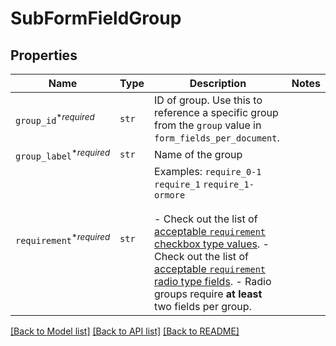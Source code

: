 # SubFormFieldGroup



## Properties

| Name | Type | Description | Notes |
| ---- | ---- | ----------- | ----- |
| `group_id`<sup>*_required_</sup> | ```str``` |  ID of group. Use this to reference a specific group from the `group` value in `form_fields_per_document`.  |  |
| `group_label`<sup>*_required_</sup> | ```str``` |  Name of the group  |  |
| `requirement`<sup>*_required_</sup> | ```str``` |  Examples: `require_0-1` `require_1` `require_1-ormore`<br><br>- Check out the list of [acceptable `requirement` checkbox type values](https://app.hellosign.com/api/reference#CheckboxFieldGrouping). - Check out the list of [acceptable `requirement` radio type fields](https://app.hellosign.com/api/reference#RadioFieldGrouping). - Radio groups require **at least** two fields per group.  |  |


[[Back to Model list]](../README.md#documentation-for-models) [[Back to API list]](../README.md#documentation-for-api-endpoints) [[Back to README]](../README.md)


